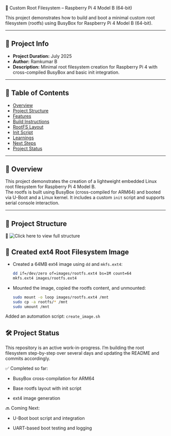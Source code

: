  🧩 Custom Root Filesystem – Raspberry Pi 4 Model B (64-bit)

This project demonstrates how to build and boot a minimal custom root filesystem (rootfs) using BusyBox for Raspberry Pi 4 Model B (64-bit).

---

## 📌 Project Info

- **Project Duration:** July 2025  
- **Author:** Ramkumar B  
- **Description:** Minimal root filesystem creation for Raspberry Pi 4 with cross-compiled BusyBox and basic init integration.

---

## 📑 Table of Contents

- [Overview](#overview)
- [Project Structure](#project-structure)
- [Features](#features)
- [Build Instructions](#build-instructions)
- [RootFS Layout](#rootfs-layout)
- [Init Script](#init-script)
- [Learnings](#learnings)
- [Next Steps](#next-steps)
- [Project Status](#project-status)

---

## 📌 Overview

This project demonstrates the creation of a lightweight embedded Linux root filesystem for Raspberry Pi 4 Model B.  
The rootfs is built using BusyBox (cross-compiled for ARM64) and booted via U-Boot and a Linux kernel. It includes a custom `init` script and supports serial console interaction.

---

## 📂 Project Structure

📸 ![Click here to view full structure](screenshots/project_structure.png)



## 🧱 Created ext4 Root Filesystem Image


- Created a 64MB ext4 image using `dd` and `mkfs.ext4`:
  ```bash
  dd if=/dev/zero of=images/rootfs.ext4 bs=1M count=64
  mkfs.ext4 images/rootfs.ext4
  ```

- Mounted the image, copied the rootfs content, and unmounted:
  ```bash
  sudo mount -o loop images/rootfs.ext4 /mnt
  sudo cp -a rootfs/* /mnt
  sudo umount /mnt

 Added an automation script: `create_image.sh`





## 🛠️ Project Status

This repository is an active work-in-progress. I’m building the root filesystem step-by-step over several days and updating the README and commits accordingly.

✅ Completed so far:

* BusyBox cross-compilation for ARM64

* Base rootfs layout with init script

* ext4 image generation


🔜 Coming Next:

  * U-Boot boot script and integration

  * UART-based boot testing and logging


